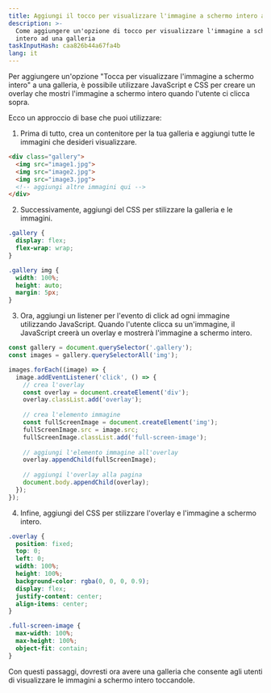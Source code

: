 ```yaml
---
title: Aggiungi il tocco per visualizzare l'immagine a schermo intero ad una galleria
description: >-
  Come aggiungere un'opzione di tocco per visualizzare l'immagine a schermo
  intero ad una galleria
taskInputHash: caa826b44a67fa4b
lang: it
---
```

Per aggiungere un'opzione "Tocca per visualizzare l'immagine a schermo intero" a una galleria, è possibile utilizzare JavaScript e CSS per creare un overlay che mostri l'immagine a schermo intero quando l'utente ci clicca sopra.

Ecco un approccio di base che puoi utilizzare:

1. Prima di tutto, crea un contenitore per la tua galleria e aggiungi tutte le immagini che desideri visualizzare.

```html
<div class="gallery">
  <img src="image1.jpg">
  <img src="image2.jpg">
  <img src="image3.jpg">
  <!-- aggiungi altre immagini qui -->
</div>
```

2. Successivamente, aggiungi del CSS per stilizzare la galleria e le immagini.

```css
.gallery {
  display: flex;
  flex-wrap: wrap;
}

.gallery img {
  width: 100%;
  height: auto;
  margin: 5px;
}
```

3. Ora, aggiungi un listener per l'evento di click ad ogni immagine utilizzando JavaScript. Quando l'utente clicca su un'immagine, il JavaScript creerà un overlay e mostrerà l'immagine a schermo intero.

```javascript
const gallery = document.querySelector('.gallery');
const images = gallery.querySelectorAll('img');

images.forEach((image) => {
  image.addEventListener('click', () => {
    // crea l'overlay
    const overlay = document.createElement('div');
    overlay.classList.add('overlay');
    
    // crea l'elemento immagine
    const fullScreenImage = document.createElement('img');
    fullScreenImage.src = image.src;
    fullScreenImage.classList.add('full-screen-image');
    
    // aggiungi l'elemento immagine all'overlay
    overlay.appendChild(fullScreenImage);
    
    // aggiungi l'overlay alla pagina
    document.body.appendChild(overlay);
  });
});
```

4. Infine, aggiungi del CSS per stilizzare l'overlay e l'immagine a schermo intero.

```css
.overlay {
  position: fixed;
  top: 0;
  left: 0;
  width: 100%;
  height: 100%;
  background-color: rgba(0, 0, 0, 0.9);
  display: flex;
  justify-content: center;
  align-items: center;
}

.full-screen-image {
  max-width: 100%;
  max-height: 100%;
  object-fit: contain;
}
```

Con questi passaggi, dovresti ora avere una galleria che consente agli utenti di visualizzare le immagini a schermo intero toccandole.
